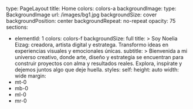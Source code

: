 type: PageLayout
title: Home
colors: colors-a
backgroundImage:
type: BackgroundImage
url: /images/bg1.jpg
backgroundSize: cover
backgroundPosition: center
backgroundRepeat: no-repeat
opacity: 75
sections:
- elementId: 1
colors: colors-f
backgroundSize: full
title: >
Soy Noelia Eizag: creadora, artista digital y estratega.
Transformo ideas en experiencias visuales y emocionales únicas.
subtitle: >
Bienvenida a mi universo creativo, donde arte, diseño y estrategia
se encuentran para construir proyectos con alma y resultados reales.
Explora, inspírate y dejemos juntos algo que deje huella.
styles:
self:
height: auto
width: wide
margin:
- mt-0
- mb-0
- ml-0
- mr-0


